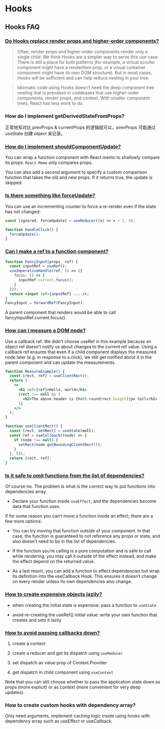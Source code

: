 # Hooks

## Hooks FAQ

### [Do Hooks replace render props and higher-order components?](https://reactjs.org/docs/hooks-faq.html#do-hooks-replace-render-props-and-higher-order-components)

> Often, render props and higher-order components render only a single child. We think Hooks are a simpler way to serve this use case. There is still a place for both patterns (for example, a virtual scroller component might have a renderItem prop, or a visual container component might have its own DOM structure). But in most cases, Hooks will be sufficient and can help reduce nesting in your tree.

> Idiomatic code using Hooks doesn’t need the deep component tree nesting that is prevalent in codebases that use higher-order components, render props, and context. With smaller component trees, React has less work to do.

### How do I implement getDerivedStateFromProps?

正常地写对比 prevProps & currentProps 的逻辑就可以，prevProps 可能通过 useState 创建 object 来记录。

### [How do I implement shouldComponentUpdate?](https://reactjs.org/docs/hooks-faq.html#how-do-i-implement-shouldcomponentupdate)

You can wrap a function component with React.memo to shallowly compare its props. `React.Memo` only compares props.

You can also add a second argument to specify a custom comparison function that takes the old and new props. If it returns true, the update is skipped.

### [Is there something like forceUpdate?](https://reactjs.org/docs/hooks-faq.html#is-there-something-like-forceupdate)

You can use an incrementing counter to force a re-render even if the state has not changed:

```jsx
const [ignored, forceUpdate] = useReducer((x) => x + 1, 0);

function handleClick() {
  forceUpdate();
}
```

### [Can I make a ref to a function component?](https://reactjs.org/docs/hooks-reference.html#useimperativehandle)

```jsx
function FancyInput(props, ref) {
  const inputRef = useRef();
  useImperativeHandle(ref, () => ({
    focus: () => {
      inputRef.current.focus();
    }
  }));
  return <input ref={inputRef} ... />;
}
FancyInput = forwardRef(FancyInput);
```

A parent component that renders <FancyInput ref={fancyInputRef} /> would be able to call fancyInputRef.current.focus().

### [How can I measure a DOM node?](https://reactjs.org/docs/hooks-faq.html#how-can-i-measure-a-dom-node)

Use a callback ref. We didn’t choose useRef in this example because an object ref doesn’t notify us about changes to the current ref value. Using a callback ref ensures that even if a child component displays the measured node later (e.g. in response to a click), we still get notified about it in the parent component and can update the measurements.

```jsx
function MeasureExample() {
  const [rect, ref] = useClientRect();
  return (
    <>
      <h1 ref={ref}>Hello, world</h1>
      {rect !== null && (
        <h2>The above header is {Math.round(rect.height)}px tall</h2>
      )}
    </>
  );
}

function useClientRect() {
  const [rect, setRect] = useState(null);
  const ref = useCallback((node) => {
    if (node !== null) {
      setRect(node.getBoundingClientRect());
    }
  }, []);
  return [rect, ref];
}
```

### [Is it safe to omit functions from the list of dependencies?](https://reactjs.org/docs/hooks-faq.html#is-it-safe-to-omit-functions-from-the-list-of-dependencies)

Of course no. The problem is what is the correct way to put functions into dependencies array.

- Declare your function inside `useEffect`, and the dependencies become data that function uses.

If for some reason you can’t move a function inside an effect, there are a few more options:

- You can try moving that function outside of your component. In that case, the function is guaranteed to not reference any props or state, and also doesn’t need to be in the list of dependencies.

- If the function you’re calling is a pure computation and is safe to call while rendering, you may call it outside of the effect instead, and make the effect depend on the returned value.

- As a last resort, you can add a function to effect dependencies but wrap its definition into the useCallback Hook. This ensures it doesn’t change on every render unless its own dependencies also change.

### [How to create expensive objects lazily?](https://reactjs.org/docs/hooks-faq.html#how-to-create-expensive-objects-lazily)

- when creating the initial state is expensive: pass a function to `useState`

- avoid re-creating the useRef() initial value: write your own function that creates and sets it lazily

### [How to avoid passing callbacks down?](https://reactjs.org/docs/hooks-faq.html#how-to-avoid-passing-callbacks-down)

1. create a context

2. create a reducer and get its dispatch using `useReducer`

3. set dispatch as value prop of Context.Provider

4. get dispatch in child component using `useContext`

Note that you can still choose whether to pass the application state down as props (more explicit) or as context (more convenient for very deep updates).

### How to create custom hooks with dependency array?

Only need arguments, implement caching logic inside using hooks with dependency array such as useEffect or useCallback.
